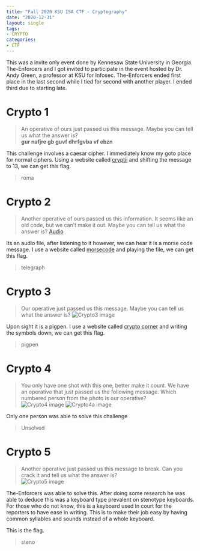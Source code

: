 ```yaml
---
title: "Fall 2020 KSU ISA CTF - Cryptography"
date: "2020-12-31"
layout: single
tags:
- CRYPTO
categories:
- CTF
---
```


This was a invite only event done by Kennesaw State University in Georgia. The-Enforcers and I got invited to participate in the event hosted by Dr. Andy Green, a professor at KSU for Infosec. The-Enforcers ended first place in the last second while I tied for second with another player. I ended third due to starting late. 

# Crypto 1

> An operative of ours just passed us this message. Maybe you can tell us what the answer is?  
**gur nafjre gb guvf dhrfgvba vf ebzn**

This challenge involves a caesar cipher. I immediately know my goto place for normal ciphers. Using a website called [cryptii](https://cryptii.com/) and shifting the message to 13, we can get this flag.

> roma

# Crypto 2

> Another operative of ours passed us this information. It seems like an old code, but we can’t make it out. Maybe you can tell us what the answer is?
[Audio](https://raw.githubusercontent.com/zyphensvc/zyphensvc.github.io/master/assets/media/KSU2020/Crypto2.wav)

Its an audio file, after listening to it however, we can hear it is a morse code message. I use a website called [morsecode](https://morsecode.world/international/decoder/audio-decoder-adaptive.html) and playing the file, we can get this flag.

> telegraph

# Crypto 3

> Our operative just passed us this message. Maybe you can tell us what the answer is?
![Crypto3 image](https://raw.githubusercontent.com/zyphensvc/zyphensvc.github.io/master/assets/images/KSU2020/Crypto3.png)

Upon sight it is a pigpen. I use a website called [crypto corner](https://crypto.interactive-maths.com/pigpen-cipher.html) and writing the symbols down, we can get this flag.

> pigpen

# Crypto 4

> You only have one shot with this one, better make it count. We have an operative that just passed us the following message. Which numbered person from the photo is our operative?  
![Crypto4 image](https://raw.githubusercontent.com/zyphensvc/zyphensvc.github.io/master/assets/images/KSU2020/Crypto4.png)
![Crypto4a image](https://raw.githubusercontent.com/zyphensvc/zyphensvc.github.io/master/assets/images/KSU2020/Crypto4a.jpg)

Only one person was able to solve this challenge

> Unsolved

# Crypto 5

> Another operative just passed us this message to break. Can you crack it and tell us what the answer is?  
![Crypto5 image](https://raw.githubusercontent.com/zyphensvc/zyphensvc.github.io/master/assets/images/KSU2020/Crypto5.png)

The-Enforcers was able to solve this. After doing some research he was able to deduce this was a keyboard type prevalent on stenotype keyboards. For those who do not know, this is a keyboard used in court for the reporters to have ease in writing. This is to make their job easy by having common syllables and sounds instead of a whole keyboard. 

This is the flag. 

> steno